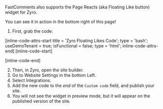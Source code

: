 FastComments also supports the Page Reacts (aka Floating Like button) widget for Zyro.

You can see it in action in the bottom right of this page!

1. First, grab the code:

[inline-code-attrs-start title = 'Zyro Floating Likes Code'; type = 'bash'; useDemoTenant = true; isFunctional = false; type = 'html';  inline-code-attrs-end]
[inline-code-start]
<script src="https://cdn.fastcomments.com/js/embed-page-likes-floating.min.js?v=2" async></script>
<div id="fastcomments-page-likes-floating"></div>
<script>
    (function () {
        function tryLoad() {
            if (typeof window.FastCommentsEmbedPageLikesFloating !== undefined) {
                window.FastCommentsEmbedPageLikesFloating(document.getElementById('fastcomments-page-likes-floating'), {
                    tenantId: "demo"
                });
            } else {
                setTimeout(tryLoad, 50);
            }
        }

        tryLoad();
    })();
</script>
[inline-code-end]

2. Then, in Zyro, open the site builder.
3. Go to Website Settings in the bottom Left.
4. Select Integrations.
5. Add the new code to the *end* of the `Custom code` field, and publish your site.
6. You will not see the widget in preview mode, but it will appear on the published version of the site.
